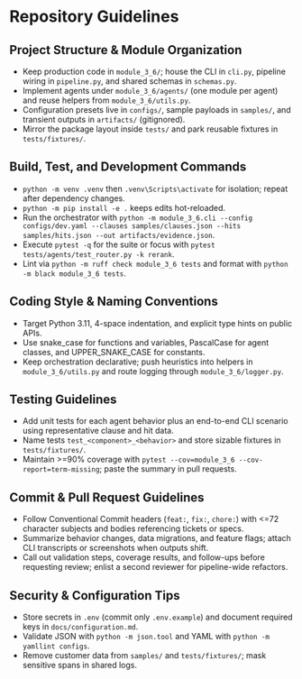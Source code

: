 # Repository Guidelines

## Project Structure & Module Organization
- Keep production code in `module_3_6/`; house the CLI in `cli.py`, pipeline wiring in `pipeline.py`, and shared schemas in `schemas.py`.
- Implement agents under `module_3_6/agents/` (one module per agent) and reuse helpers from `module_3_6/utils.py`.
- Configuration presets live in `configs/`, sample payloads in `samples/`, and transient outputs in `artifacts/` (gitignored).
- Mirror the package layout inside `tests/` and park reusable fixtures in `tests/fixtures/`.

## Build, Test, and Development Commands
- `python -m venv .venv` then `.venv\Scripts\activate` for isolation; repeat after dependency changes.
- `python -m pip install -e .` keeps edits hot-reloaded.
- Run the orchestrator with `python -m module_3_6.cli --config configs/dev.yaml --clauses samples/clauses.json --hits samples/hits.json --out artifacts/evidence.json`.
- Execute `pytest -q` for the suite or focus with `pytest tests/agents/test_router.py -k rerank`.
- Lint via `python -m ruff check module_3_6 tests` and format with `python -m black module_3_6 tests`.

## Coding Style & Naming Conventions
- Target Python 3.11, 4-space indentation, and explicit type hints on public APIs.
- Use snake_case for functions and variables, PascalCase for agent classes, and UPPER_SNAKE_CASE for constants.
- Keep orchestration declarative; push heuristics into helpers in `module_3_6/utils.py` and route logging through `module_3_6/logger.py`.

## Testing Guidelines
- Add unit tests for each agent behavior plus an end-to-end CLI scenario using representative clause and hit data.
- Name tests `test_<component>_<behavior>` and store sizable fixtures in `tests/fixtures/`.
- Maintain >=90% coverage with `pytest --cov=module_3_6 --cov-report=term-missing`; paste the summary in pull requests.

## Commit & Pull Request Guidelines
- Follow Conventional Commit headers (`feat:`, `fix:`, `chore:`) with <=72 character subjects and bodies referencing tickets or specs.
- Summarize behavior changes, data migrations, and feature flags; attach CLI transcripts or screenshots when outputs shift.
- Call out validation steps, coverage results, and follow-ups before requesting review; enlist a second reviewer for pipeline-wide refactors.

## Security & Configuration Tips
- Store secrets in `.env` (commit only `.env.example`) and document required keys in `docs/configuration.md`.
- Validate JSON with `python -m json.tool` and YAML with `python -m yamllint configs`.
- Remove customer data from `samples/` and `tests/fixtures/`; mask sensitive spans in shared logs.
